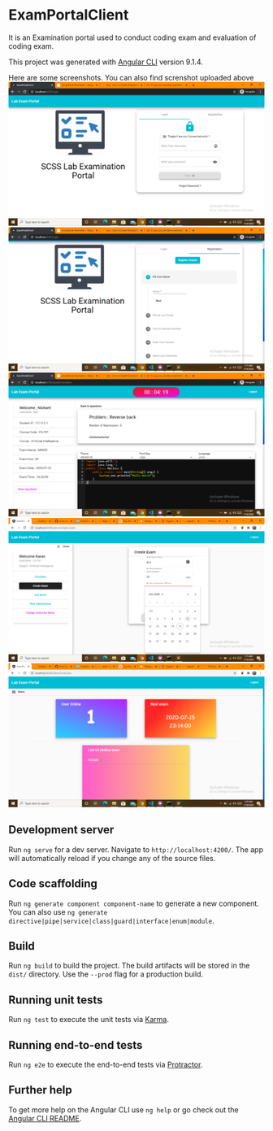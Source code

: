 # ExamPortalClient
It is an Examination portal used to conduct coding exam and evaluation of coding exam.

This project was generated with [Angular CLI](https://github.com/angular/angular-cli) version 9.1.4.

Here are some screenshots. You can also find screnshot uploaded above
![alt text](https://github.com/sudoaccessdenied/exam-portal-client/blob/master/Screenshot%20(7).png)
![alt text](https://github.com/sudoaccessdenied/exam-portal-client/blob/master/Screenshot%20(8).png)
![alt text](https://github.com/sudoaccessdenied/exam-portal-client/blob/master/Screenshot%20(3).png)
![alt text](https://github.com/sudoaccessdenied/exam-portal-client/blob/master/Screenshot%20(11).png)
![alt text](https://github.com/sudoaccessdenied/exam-portal-client/blob/master/Screenshot%20(24).png)

## Development server

Run `ng serve` for a dev server. Navigate to `http://localhost:4200/`. The app will automatically reload if you change any of the source files.

## Code scaffolding

Run `ng generate component component-name` to generate a new component. You can also use `ng generate directive|pipe|service|class|guard|interface|enum|module`.

## Build

Run `ng build` to build the project. The build artifacts will be stored in the `dist/` directory. Use the `--prod` flag for a production build.

## Running unit tests

Run `ng test` to execute the unit tests via [Karma](https://karma-runner.github.io).

## Running end-to-end tests

Run `ng e2e` to execute the end-to-end tests via [Protractor](http://www.protractortest.org/).

## Further help

To get more help on the Angular CLI use `ng help` or go check out the [Angular CLI README](https://github.com/angular/angular-cli/blob/master/README.md).
